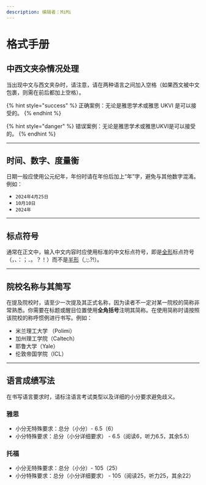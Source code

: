```yaml
---
description: 编辑者：MiMi
---
```


# 格式手册

## 中西文夹杂情况处理

当出现中文与西文夹杂时，请注意，请在两种语言之间加入空格（如果西文被中文包裹，则需在前后都加上空格）。

{% hint style="success" %}
正确案例：无论是雅思学术或雅思 UKVI 是可以接受的。
{% endhint %}

{% hint style="danger" %}
错误案例：无论是雅思学术或雅思UKVI是可以接受的。
{% endhint %}

***

## 时间、数字、度量衡

日期一般应使用公元纪年，年份时请在年份后加上“年”字，避免与其他数字混淆。例如：

* `2024年4月25日`
* `10月10日`
* `2024年`

***

## 标点符号

通常在正文中，输入中文内容时应使用标准的中文标点符号，即是[全形](https://zh.wikipedia.org/wiki/%E5%85%A8%E5%BD%A2)标点符号（，、：；．。？！）而不是[半形](https://zh.wikipedia.org/wiki/%E5%8D%8A%E5%BD%A2)（,:;.?!）。

***

## 院校名称与其简写

在提及院校时，请至少一次提及其正式名称，因为读者不一定对某一院校的简称非常熟悉。你需要在标题或醒目位置使用**全角括号**注明其简称。在使用简称时请按照该院校的称呼惯例进行书写。例如：

* 米兰理工大学  （Polimi）
* 加州理工学院（Caltech）
* 耶鲁大学（Yale）
* 伦敦帝国学院（ICL）

***

## 语言成绩写法

在书写语言要求时，请标注语言考试类型以及详细的小分要求避免歧义。

### 雅思

* 小分无特殊要求：总分（小分）- 6.5（6）&#x20;
* 小分特殊要求：总分（小分详细要求） - 6.5（阅读6，听力6.5，其余5.5）

### 托福

* 小分无特殊要求：总分（小分）- 105（25）&#x20;
* 小分特殊要求：总分（小分详细要求） - 105（阅读25，听力25，其余22）
